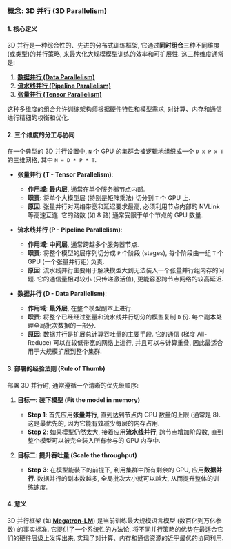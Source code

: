 ### 概念: 3D 并行 (3D Parallelism)

#### 1. 核心定义

3D 并行是一种综合性的、先进的分布式训练框架, 它通过**同时组合**三种不同维度(或类型)的并行策略, 来最大化大规模模型训练的效率和可扩展性. 这三种维度通常是:
1.  **[数据并行 (Data Parallelism)](./Lecture7-Data-Parallelism.md)**
2.  **[流水线并行 (Pipeline Parallelism)](./Lecture7-Pipeline-Parallelism.md)**
3.  **[张量并行 (Tensor Parallelism)](./Lecture7-Tensor-Parallelism.md)**

这种多维度的组合允许训练架构师根据硬件特性和模型需求, 对计算、内存和通信进行精细的权衡和优化.

#### 2. 三个维度的分工与协同

在一个典型的 3D 并行设置中, `N` 个 GPU 的集群会被逻辑地组织成一个 `D x P x T` 的三维网格, 其中 `N = D * P * T`.

- **张量并行 (T - Tensor Parallelism)**:
    - **作用域**: **最内层**, 通常在单个服务器节点内部.
    - **职责**: 将单个大模型层 (特别是矩阵乘法) 切分到 `T` 个 GPU 上.
    - **原因**: 张量并行对网络带宽和延迟要求最高, 必须利用节点内部的 NVLink 等高速互连. 它的路数 (如 8 路) 通常受限于单个节点的 GPU 数量.

- **流水线并行 (P - Pipeline Parallelism)**:
    - **作用域**: **中间层**, 通常跨越多个服务器节点.
    - **职责**: 将整个模型的层序列切分成 `P` 个阶段 (stages), 每个阶段由一组 `T` 个 GPU (一个张量并行组) 负责.
    - **原因**: 流水线并行主要用于解决模型大到无法装入一个张量并行组内存的问题. 它的通信量相对较小 (只传递激活值), 更能容忍跨节点网络的较高延迟.

- **数据并行 (D - Data Parallelism)**:
    - **作用域**: **最外层**, 在整个模型副本上进行.
    - **职责**: 将整个已经经过张量和流水线并行切分的模型复制 `D` 份. 每个副本处理全局批次数据的一部分.
    - **原因**: 数据并行是扩展总计算吞吐量的主要手段. 它的通信 (梯度 All-Reduce) 可以在较低带宽的网络上进行, 并且可以与计算重叠, 因此最适合用于大规模扩展到整个集群.

#### 3. 部署的经验法则 (Rule of Thumb)

部署 3D 并行时, 通常遵循一个清晰的优先级顺序:

1.  **目标一: 装下模型 (Fit the model in memory)**
    - **Step 1**: 首先应用**张量并行**, 直到达到节点内 GPU 数量的上限 (通常是 8). 这是最优先的, 因为它能有效减少每层的内存占用.
    - **Step 2**: 如果模型仍然太大, 接着应用**流水线并行**, 跨节点增加阶段数, 直到整个模型可以被完全装入所有参与的 GPU 内存中.

2.  **目标二: 提升吞吐量 (Scale the throughput)**
    - **Step 3**: 在模型能装下的前提下, 利用集群中所有剩余的 GPU, 应用**数据并行**. 数据并行的副本数越多, 全局批次大小就可以越大, 从而提升整体的训练速度.

#### 4. 意义

3D 并行框架 (如 **[Megatron-LM](./Lecture7-Megatron-LM.md)**) 是当前训练最大规模语言模型 (数百亿到万亿参数) 的事实标准. 它提供了一个系统性的方法论, 将不同并行策略的优势在最适合它们的硬件层级上发挥出来, 实现了对计算、内存和通信资源的近乎最优的协同利用.